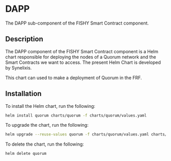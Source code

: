 # DAPP

The DAPP sub-component of the FISHY Smart Contract component.

## Description
The DAPP component of the FISHY Smart Contract component is a Helm chart responsible for deploying the nodes of a Quorum network and the Smart Contracts we want to access. The present Helm Chart is developed by Synelixis.

This chart can used to make a deployment of Quorum in the FRF.

## Installation
To install the Helm chart, run the following:
```bash
helm install quorum charts/quorum -f charts/quorum/values.yaml 
```

To upgrade the chart, run the following:
```bash
helm upgrade --reuse-values quorum -f charts/quorum/values.yaml charts/quorum
```

To delete the chart, run the following:
```bash
helm delete quorum  
```